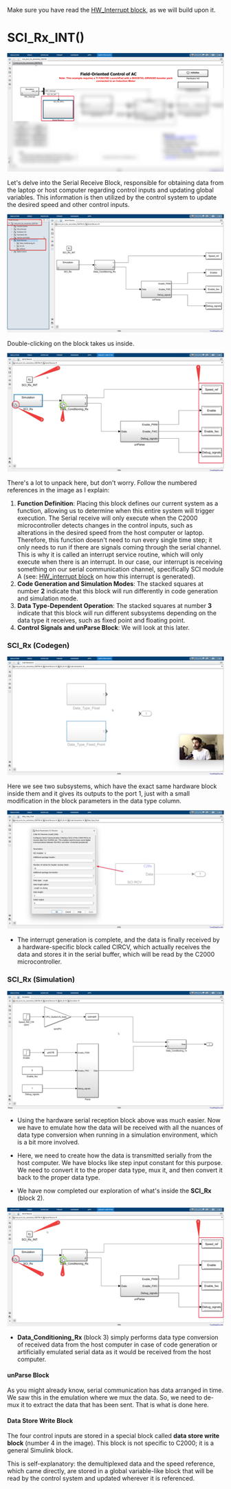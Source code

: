 Make sure you have read the [HW\_Interrupt block](./HW\_Interrupt.md), as we will build upon it.

# SCI_Rx_INT()

![alt text](./images/image-7.png)

Let's delve into the Serial Receive Block, responsible for obtaining data from the laptop or host computer regarding control inputs and updating global variables. This information is then utilized by the control system to update the desired speed and other control inputs.

![alt text](./images/image-15.png)

Double-clicking on the block takes us inside.


![alt text](./images/image-8.png)

There's a lot to unpack here, but don't worry. Follow the numbered references in the image as I explain:

1. **Function Definition**: Placing this block defines our current system as a function, allowing us to determine when this entire system will trigger execution. The Serial receive will only execute when the C2000 microcontroller detects changes in the control inputs, such as alterations in the desired speed from the host computer or laptop. Therefore, this function doesn't need to run every single time step; it only needs to run if there are signals coming through the serial channel. This is why it is called an interrupt service routine, which will only execute when there is an interrupt. In our case, our interrupt is receiving something on our serial communication channel, specifically SCI module A (see: [HW_interrupt block](./Writings/HW_Interrupt.md) on how this interrupt is generated).
2. **Code Generation and Simulation Modes**: The stacked squares at number **2** indicate that this block will run differently in code generation and simulation mode.
3. **Data Type-Dependent Operation**: The stacked squares at number **3** indicate that this block will run different subsystems depending on the data type it receives, such as fixed point and floating point.
4. **Control Signals and unParse Block**: We will look at this later.

### SCI_Rx (Codegen)

![alt text](./images/image-12.png)

Here we see two subsystems, which have the exact same hardware block inside them and it gives its outputs to the port 1, just with a small modification in the block parameters in the data type column.

![alt text](./images/image-10.png)

- The interrupt generation is complete, and the data is finally received by a hardware-specific block called CIRCV, which actually receives the data and stores it in the serial buffer, which will be read by the C2000 microcontroller.

### SCI_Rx (Simulation)

![alt text](./images/image-11.png)

- Using the hardware serial reception block above was much easier. Now we have to emulate how the data will be received with all the nuances of data type conversion when running in a simulation environment, which is a bit more involved.

- Here, we need to create how the data is transmitted serially from the host computer. We have blocks like step input constant for this purpose. We need to convert it to the proper data type, mux it, and then convert it back to the proper data type.


- We have now completed our exploration of what's inside the **SCI_Rx** (block 2).

![alt text](./images/image-8.png)

- **Data_Conditioning_Rx** (block 3) simply performs data type conversion of received data from the host computer in case of code generation or artificially emulated serial data as it would be received from the host computer.

#### unParse Block

As you might already know, serial communication has data arranged in time. We saw this in the emulation where we mux the data. So, we need to de-mux it to extract the data that has been sent. That is what is done here.

#### Data Store Write Block

The four control inputs are stored in a special block called **data store write block** (number 4 in the image). This block is not specific to C2000; it is a general Simulink block.

This is self-explanatory: the demultiplexed data and the speed reference, which came directly, are stored in a global variable-like block that will be read by the control system and updated wherever it is referenced.